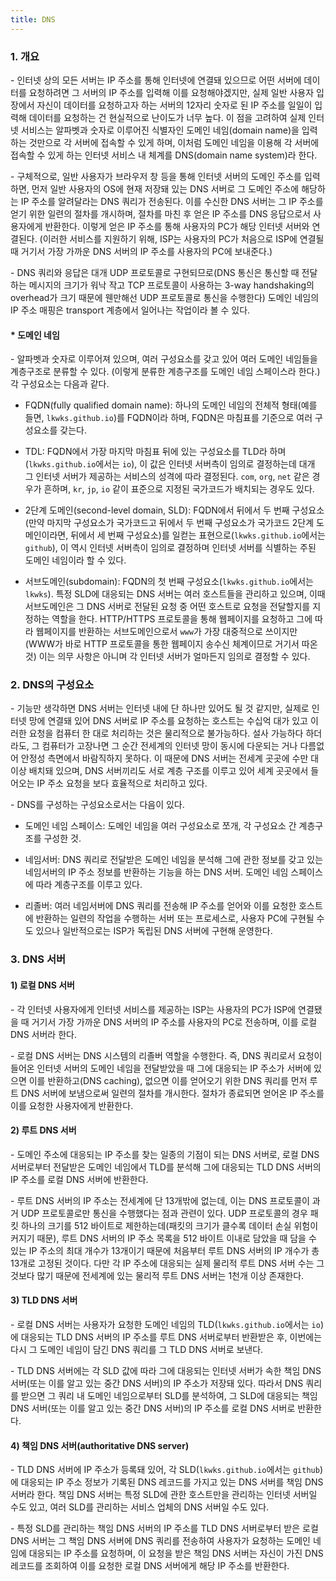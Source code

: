 ```yaml
---
title: DNS
---
```



### 1. 개요

\- 인터넷 상의 모든 서버는 IP 주소를 통해 인터넷에 연결돼 있으므로 어떤 서버에 데이터를 요청하려면 그 서버의 IP 주소를 입력해 이를 요청해야겠지만, 실제 일반 사용자 입장에서 자신이 데이터를 요청하고자 하는 서버의 12자리 숫자로 된 IP 주소를 일일이 입력해 데이터를 요청하는 건 현실적으로 난이도가 너무 높다. 이 점을 고려하여 실제 인터넷 서비스는 알파벳과 숫자로 이루어진 식별자인 도메인 네임(domain name)을 입력하는 것만으로 각 서버에 접속할 수 있게 하며, 이처럼 도메인 네임을 이용해 각 서버에 접속할 수 있게 하는 인터넷 서비스 내 체계를 DNS(domain name system)라 한다.

\- 구체적으로, 일반 사용자가 브라우저 창 등을 통해 인터넷 서버의 도메인 주소를 입력하면, 먼저 일반 사용자의 OS에 현재 저장돼 있는 DNS 서버로 그 도메인 주소에 해당하는 IP 주소를 알려달라는 DNS 쿼리가 전송된다. 이를 수신한 DNS 서버는 그 IP 주소를 얻기 위한 일련의 절차를 개시하며, 절차를 마친 후 얻은 IP 주소를 DNS 응답으로서 사용자에게 반환한다. 이렇게 얻은 IP 주소를 통해 사용자의 PC가 해당 인터넷 서버와 연결된다. (이러한 서비스를 지원하기 위해, ISP는 사용자의 PC가 처음으로 ISP에 연결될 때 거기서 가장 가까운 DNS 서버의 IP 주소를 사용자의 PC에 보내준다.) 

\- DNS 쿼리와 응답은 대개 UDP 프로토콜로 구현되므로(DNS 통신은 통신할 때 전달하는 메시지의 크기가 워낙 작고 TCP 프로토콜이 사용하는 3-way handshaking의 overhead가 크기 때문에 웬만해선 UDP 프로토콜로 통신을 수행한다) 도메인 네임의 IP 주소 매핑은 transport 계층에서 일어나는 작업이라 볼 수 있다.

#### * 도메인 네임

\- 알파벳과 숫자로 이루어져 있으며, 여러 구성요소를 갖고 있어 여러 도메인 네임들을 계층구조로 분류할 수 있다. (이렇게 분류한 계층구조를 도메인 네임 스페이스라 한다.) 각 구성요소는 다음과 같다.

  - FQDN(fully qualified domain name): 하나의 도메인 네임의 전체적 형태(예를 들면, `lkwks.github.io`)를 FQDN이라 하며, FQDN은 마침표를 기준으로 여러 구성요소를 갖는다. 
  
  - TDL: FQDN에서 가장 마지막 마침표 뒤에 있는 구성요소를 TLD라 하며(`lkwks.github.io`에서는 `io`), 이 값은 인터넷 서버측이 임의로 결정하는데 대개 그 인터넷 서버가 제공하는 서비스의 성격에 따라 결정된다. `com`, `org`, `net` 같은 경우가 흔하며, `kr`, `jp`, `io` 같이 표준으로 지정된 국가코드가 배치되는 경우도 있다.

  - 2단계 도메인(second-level domain, SLD): FQDN에서 뒤에서 두 번째 구성요소(만약 마지막 구성요소가 국가코드고 뒤에서 두 번째 구성요소가 국가코드 2단계 도메인이라면, 뒤에서 세 번째 구성요소)를 일컫는 표현으로(`lkwks.github.io`에서는 `github`), 이 역시 인터넷 서버측이 임의로 결정하며 인터넷 서버를 식별하는 주된 도메인 네임이라 할 수 있다. 

  - 서브도메인(subdomain): FQDN의 첫 번째 구성요소(`lkwks.github.io`에서는 `lkwks`). 특정 SLD에 대응되는 DNS 서버는 여러 호스트들을 관리하고 있으며, 이때 서브도메인은 그 DNS 서버로 전달된 요청 중 어떤 호스트로 요청을 전달할지를 지정하는 역할을 한다. HTTP/HTTPS 프로토콜을 통해 웹페이지를 요청하고 그에 따라 웹페이지를 반환하는 서브도메인으로서 `www`가 가장 대중적으로 쓰이지만(WWW가 바로 HTTP 프로토콜을 통한 웹페이지 송수신 체계이므로 거기서 따온 것) 이는 의무 사항은 아니며 각 인터넷 서버가 얼마든지 임의로 결정할 수 있다.


### 2. DNS의 구성요소

\- 기능만 생각하면 DNS 서버는 인터넷 내에 단 하나만 있어도 될 것 같지만, 실제로 인터넷 망에 연결돼 있어 DNS 서버로 IP 주소를 요청하는 호스트는 수십억 대가 있고 이러한 요청을 컴퓨터 한 대로 처리하는 것은 물리적으로 불가능하다. 설사 가능하다 하더라도, 그 컴퓨터가 고장나면 그 순간 전세계의 인터넷 망이 동시에 다운되는 거나 다름없어 안정성 측면에서 바람직하지 못하다. 이 때문에 DNS 서버는 전세계 곳곳에 수만 대 이상 배치돼 있으며, DNS 서버끼리도 서로 계층 구조를 이루고 있어 세계 곳곳에서 들어오는 IP 주소 요청을 보다 효율적으로 처리하고 있다.

\- DNS를 구성하는 구성요소로서는 다음이 있다.

- 도메인 네임 스페이스: 도메인 네임을 여러 구성요소로 쪼개, 각 구성요소 간 계층구조를 구성한 것. 

- 네임서버: DNS 쿼리로 전달받은 도메인 네임을 분석해 그에 관한 정보를 갖고 있는 네임서버의 IP 주소 정보를 반환하는 기능을 하는 DNS 서버. 도메인 네임 스페이스에 따라 계층구조를 이루고 있다.

- 리졸버: 여러 네임서버에 DNS 쿼리를 전송해 IP 주소를 얻어와 이를 요청한 호스트에 반환하는 일련의 작업을 수행하는 서버 또는 프로세스로, 사용자 PC에 구현될 수도 있으나 일반적으로는 ISP가 독립된 DNS 서버에 구현해 운영한다. 



### 3. DNS 서버

#### 1) 로컬 DNS 서버

\- 각 인터넷 사용자에게 인터넷 서비스를 제공하는 ISP는 사용자의 PC가 ISP에 연결됐을 때 거기서 가장 가까운 DNS 서버의 IP 주소를 사용자의 PC로 전송하며, 이를 로컬 DNS 서버라 한다. 

\- 로컬 DNS 서버는 DNS 시스템의 리졸버 역할을 수행한다. 즉, DNS 쿼리로서 요청이 들어온 인터넷 서버의 도메인 네임을 전달받았을 때 그에 대응되는 IP 주소가 서버에 있으면 이를 반환하고(DNS caching), 없으면 이를 얻어오기 위한 DNS 쿼리를 먼저 루트 DNS 서버에 보냄으로써 일련의 절차를 개시한다. 절차가 종료되면 얻어온 IP 주소를 이를 요청한 사용자에게 반환한다.


#### 2) 루트 DNS 서버

\- 도메인 주소에 대응되는 IP 주소를 찾는 일종의 기점이 되는 DNS 서버로, 로컬 DNS 서버로부터 전달받은 도메인 네임에서 TLD를 분석해 그에 대응되는 TLD DNS 서버의 IP 주소를 로컬 DNS 서버에 반환한다.

\- 루트 DNS 서버의 IP 주소는 전세계에 단 13개밖에 없는데, 이는 DNS 프로토콜이 과거 UDP 프로토콜로만 통신을 수행했다는 점과 관련이 있다. UDP 프로토콜의 경우 패킷 하나의 크기를 512 바이트로 제한하는데(패킷의 크기가 클수록 데이터 손실 위험이 커지기 때문), 루트 DNS 서버의 IP 주소 목록을 512 바이트 이내로 담았을 때 담을 수 있는 IP 주소의 최대 개수가 13개이기 때문에 처음부터 루트 DNS 서버의 IP 개수가 총 13개로 고정된 것이다. 다만 각 IP 주소에 대응되는 실제 물리적 루트 DNS 서버 수는 그것보다 많기 때문에 전세계에 있는 물리적 루트 DNS 서버는 1천개 이상 존재한다.


#### 3) TLD DNS 서버

\- 로컬 DNS 서버는 사용자가 요청한 도메인 네임의 TLD(`lkwks.github.io`에서는 `io`)에 대응되는 TLD DNS 서버의 IP 주소를 루트 DNS 서버로부터 반환받은 후, 이번에는 다시 그 도메인 네임이 담긴 DNS 쿼리를 그 TLD DNS 서버로 보낸다. 

\- TLD DNS 서버에는 각 SLD 값에 따라 그에 대응되는 인터넷 서버가 속한 책임 DNS 서버(또는 이를 알고 있는 중간 DNS 서버)의 IP 주소가 저장돼 있다. 따라서 DNS 쿼리를 받으면 그 쿼리 내 도메인 네임으로부터 SLD를 분석하여, 그 SLD에 대응되는 책임 DNS 서버(또는 이를 알고 있는 중간 DNS 서버)의 IP 주소를 로컬 DNS 서버로 반환한다.

#### 4) 책임 DNS 서버(authoritative DNS server)

\- TLD DNS 서버에 IP 주소가 등록돼 있어, 각 SLD(`lkwks.github.io`에서는 `github`)에 대응되는 IP 주소 정보가 기록된 DNS 레코드를 가지고 있는 DNS 서버를 책임 DNS 서버라 한다. 책임 DNS 서버는 특정 SLD에 관한 호스트만을 관리하는 인터넷 서버일 수도 있고, 여러 SLD를 관리하는 서비스 업체의 DNS 서버일 수도 있다.

\- 특정 SLD를 관리하는 책임 DNS 서버의 IP 주소를 TLD DNS 서버로부터 받은 로컬 DNS 서버는 그 책임 DNS 서버에 DNS 쿼리를 전송하여 사용자가 요청하는 도메인 네임에 대응되는 IP 주소를 요청하며, 이 요청을 받은 책임 DNS 서버는 자신이 가진 DNS 레코드를 조회하여 이를 요청한 로컬 DNS 서버에게 해당 IP 주소를 반환한다.